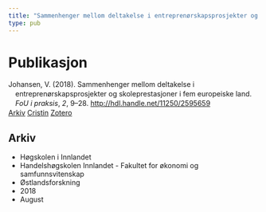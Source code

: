 ```yaml
---
title: "Sammenhenger mellom deltakelse i entreprenørskapsprosjekter og skoleprestasjoner i fem europeiske land"
type: pub
---
```

<h1>Publikasjon</h1>
<article id="csl-bib-container-DYB7J7L5" class="csl-bib-container">
  <div class="csl-bib-body" style="line-height: 1.35; padding-left: 1em; text-indent:-1em;">
  <div class="csl-entry">Johansen, V. (2018). Sammenhenger mellom deltakelse i entrepren&#xF8;rskapsprosjekter og skoleprestasjoner i fem europeiske land. <i>FoU i praksis</i>, <i>2</i>, 9&#x2013;28. <a href="http://hdl.handle.net/11250/2595659">http://hdl.handle.net/11250/2595659</a></div>
</div>
  <div class="csl-bib-buttons">
    <a href="#taxonomy-article-DYB7J7L5" class="csl-bib-button">Arkiv</a>
    <a href="https://app.cristin.no/results/show.jsf?id=1603560" alt="Cristin URL" class="csl-bib-button">Cristin</a>
    <a href="http://zotero.org/groups/5022929/items/DYB7J7L5" alt="Zotero URL" class="csl-bib-button">Zotero</a>
  </div>
  <div id="csl-bib-meta-container-DYB7J7L5"></div>
</article>
<div id="csl-bib-meta-DYB7J7L5" class="csl-bib-meta">
  <article id="taxonomy-article-DYB7J7L5" class="taxonomy-article">
    <h1>Arkiv</h1>
    <ul>
      <li>Høgskolen i Innlandet</li>
      <li>Handelshøgskolen Innlandet - Fakultet for økonomi og samfunnsvitenskap</li>
      <li>Østlandsforskning</li>
      <li>2018</li>
      <li>August</li>
    </ul>
  </article>
</div>
